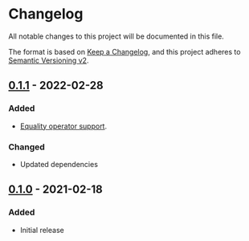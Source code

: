 # Changelog
All notable changes to this project will be documented in this file.

The format is based on [Keep a Changelog](https://keepachangelog.com/en/1.0.0/),
and this project adheres to [Semantic Versioning v2](https://semver.org/spec/v2.0.0.html).

## [0.1.1] - 2022-02-28
### Added
- [Equality operator support](https://github.com/f3ath/rfc-6901-dart/pull/2).

### Changed
- Updated dependencies

## [0.1.0] - 2021-02-18
### Added
- Initial release

[0.1.1]: https://github.com/f3ath/rfc-6901-dart/compare/0.1.0...0.1.1
[0.1.0]: https://github.com/f3ath/rfc-6901-dart/releases/tag/0.1.0